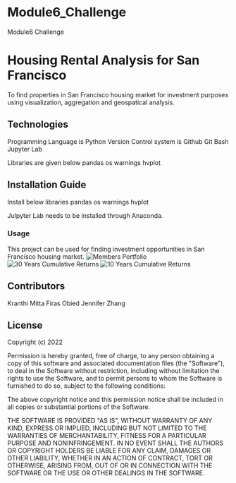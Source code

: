 # Module6_Challenge
Module6 Challenge

# Housing Rental Analysis for San Francisco

To find properties in San Francisco housing market for investment purposes using visualization, aggregation and geospatical analysis.

## Technologies

Programming Language is Python
Version Control system is Github
Git Bash
Jupyter Lab


Libraries are given below
pandas
os
warnings
hvplot

## Installation Guide

Install below libraries
pandas
os
warnings
hvplot

Julpyter Lab needs to be installed through Anaconda.


### Usage

 This project can be used for finding investment opportunities in San Francisco housing market.
 ![Members Portfolio](Members_Portfolio.PNG)
 ![30 Years Cumulative Returns](30Y_Cumulative_Returns.PNG)
 ![10 Years Cumulative Returns](10Y_Cumulative_Returns.PNG)


## Contributors

Kranthi Mitta
Firas Obied
Jennifer Zhang


## License

Copyright (c) 2022 

Permission is hereby granted, free of charge, to any person obtaining a copy
of this software and associated documentation files (the "Software"), to deal
in the Software without restriction, including without limitation the rights
to use  the Software, and to permit persons to whom the Software is
furnished to do so, subject to the following conditions:

The above copyright notice and this permission notice shall be included in all
copies or substantial portions of the Software.

THE SOFTWARE IS PROVIDED "AS IS", WITHOUT WARRANTY OF ANY KIND, EXPRESS OR
IMPLIED, INCLUDING BUT NOT LIMITED TO THE WARRANTIES OF MERCHANTABILITY,
FITNESS FOR A PARTICULAR PURPOSE AND NONINFRINGEMENT. IN NO EVENT SHALL THE
AUTHORS OR COPYRIGHT HOLDERS BE LIABLE FOR ANY CLAIM, DAMAGES OR OTHER
LIABILITY, WHETHER IN AN ACTION OF CONTRACT, TORT OR OTHERWISE, ARISING FROM,
OUT OF OR IN CONNECTION WITH THE SOFTWARE OR THE USE OR OTHER DEALINGS IN THE
SOFTWARE.
